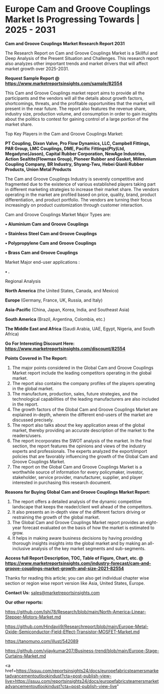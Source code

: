 # Europe Cam and Groove Couplings Market Is Progressing Towards | 2025 - 2031

<strong>Cam and Groove Couplings Market Research Report 2031</strong>

The Research Report on Cam and Groove Couplings Market is a Skillful and Deep Analysis of the Present Situation and Challenges. This research report also analyzes other important trends and market drivers that will affect market growth over 2025-2031.

<strong>Request Sample Report @ <a href=https://www.marketreportsinsights.com/sample/82554>https://www.marketreportsinsights.com/sample/82554</a></strong>

This Cam and Groove Couplings market report aims to provide all the participants and the vendors will all the details about growth factors, shortcomings, threats, and the profitable opportunities that the market will present in the near future. The report also features the revenue share, industry size, production volume, and consumption in order to gain insights about the politics to contest for gaining control of a large portion of the market share.

Top Key Players in the Cam and Groove Couplings Market:

<strong>PT Coupling, Dixon Valve, Pro Flow Dynamics, LLC, Campbell Fittings, PAR Group, LMC Couplings, DME, Pacific Fittings(Pty)Ltd, Megadyne(Jason), Capital Rubber Corporation, NewAge Industries, Action Sealtite(Flowmax Group), Pioneer Rubber and Gasket, Millennium Coupling Company, BR Industry, Shyang-Twu, Hebei Qianli Rubber Products, Union Metal Products</strong>

The Cam and Groove Couplings Industry is severely competitive and fragmented due to the existence of various established players taking part in different marketing strategies to increase their market share. The vendors operating in the market are profiled based on price, quality, brand, product differentiation, and product portfolio. The vendors are turning their focus increasingly on product customization through customer interaction.

Cam and Groove Couplings Market Major Types are:

<strong>• Aluminium Cam and Groove Couplings

• Stainless Steel Cam and Groove Couplings

• Polypropylene Cam and Groove Couplings

• Brass Cam and Groove Couplings</strong>

Market Major end-user applications :

<strong>• .</strong>

Regional Analysis

</u><strong><b>North America</b></strong> (the United States, Canada, and Mexico)

<strong><b>Europe </b></strong>(Germany, France, UK, Russia, and Italy)

<strong><b>Asia-Pacific</b></strong> (China, Japan, Korea, India, and Southeast Asia)

<strong><b>South America</b></strong> (Brazil, Argentina, Colombia, etc.)

<strong><b>The Middle East and Africa</b></strong> (Saudi Arabia, UAE, Egypt, Nigeria, and South Africa)

<strong>Go For Interesting Discount Here: <a href=https://www.marketreportsinsights.com/discount/82554>https://www.marketreportsinsights.com/discount/82554</a></strong>

<strong>Points Covered in The Report:</strong>
<ol>
  <li>The major points considered in the Global Cam and Groove Couplings Market report include the leading competitors operating in the global market.</li>
  <li>The report also contains the company profiles of the players operating in the global market.</li>
  <li>The manufacture, production, sales, future strategies, and the technological capabilities of the leading manufacturers are also included in the report.</li>
  <li>The growth factors of the Global Cam and Groove Couplings Market are explained in-depth, wherein the different end-users of the market are discussed precisely.</li>
  <li>The report also talks about the key application areas of the global market, thereby providing an accurate description of the market to the readers/users.</li>
  <li>The report incorporates the SWOT analysis of the market. In the final section, the report features the opinions and views of the industry experts and professionals. The experts analyzed the export/import policies that are favorably influencing the growth of the Global Cam and Groove Couplings Market.</li>
  <li>The report on the Global Cam and Groove Couplings Market is a worthwhile source of information for every policymaker, investor, stakeholder, service provider, manufacturer, supplier, and player interested in purchasing this research document.</li>
</ol>
<strong>Reasons for Buying Global Cam and Groove Couplings Market Report:</strong>

<ol>
  <li>The report offers a detailed analysis of the dynamic competitive landscape that keeps the reader/client well ahead of the competitors.</li>
  <li>It also presents an in-depth view of the different factors driving or restraining the growth of the global market.</li>
  <li>The Global Cam and Groove Couplings Market report provides an eight-year forecast evaluated on the basis of how the market is estimated to grow.</li>
  <li>It helps in making aware business decisions by having providing thorough insights insights into the global market and by making an all-inclusive analysis of the key market segments and sub-segments.</li>
</ol>
<strong>Access full Report Description, TOC, Table of Figure, Chart, etc. @ <a href=https://www.marketreportsinsights.com/industry-forecast/cam-and-groove-couplings-market-growth-and-size-2021-82554>https://www.marketreportsinsights.com/industry-forecast/cam-and-groove-couplings-market-growth-and-size-2021-82554</a></strong>


Thanks for reading this article; you can also get individual chapter wise section or region wise report version like Asia, United States, Europe.

<strong>Contact Us:</strong>
sales@marketreportsinsights.com

<strong>Our other reports:</strong>

<a href=https://github.com/Ishi78/Research/blob/main/North-America-Linear-Stepper-Motors-Market.md>https://github.com/Ishi78/Research/blob/main/North-America-Linear-Stepper-Motors-Market.md</a>

<a href=https://github.com/Hindavii9/Researchreport/blob/main/Europe-Metal-Oxide-Semiconductor-Field-Effect-Transistor-MOSFET-Market.md>https://github.com/Hindavii9/Researchreport/blob/main/Europe-Metal-Oxide-Semiconductor-Field-Effect-Transistor-MOSFET-Market.md</a>

<a href=https://tanomuno.com/illust/542089>https://tanomuno.com/illust/542089</a>

<a href=https://github.com/vijaykumar207/Business-trend/blob/main/Europe-Stage-Curtains-Market.md>https://github.com/vijaykumar207/Business-trend/blob/main/Europe-Stage-Curtains-Market.md</a>

<a href=https://issuu.com/reportsinsights24/docs/europefabricsteamersmarketadvancementoutlookindust?cta=post-publish-view-live>https://issuu.com/reportsinsights24/docs/europefabricsteamersmarketadvancementoutlookindust?cta=post-publish-view-live</a>"
